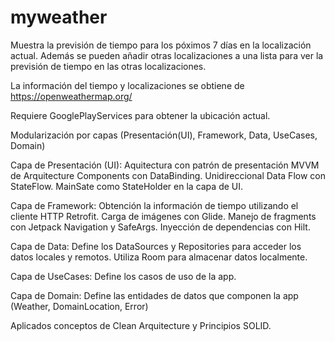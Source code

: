 # myweather
Muestra la previsión de tiempo para los póximos 7 días en la localización actual. Además se pueden añadir otras localizaciones a una lista para ver la previsión de tiempo en las otras localizaciones.

La información del tiempo y localizaciones se obtiene de https://openweathermap.org/

Requiere GooglePlayServices para obtener la ubicación actual.

Modularización por capas (Presentación(UI), Framework, Data, UseCases, Domain)

Capa de Presentación (UI): Aquitectura con patrón de presentación MVVM de Arquitecture Components con DataBinding. Unidireccional Data Flow con StateFlow. MainSate como StateHolder en la capa de UI.

Capa de Framework: Obtención la información de tiempo utilizando el cliente HTTP Retrofit. Carga de imágenes con Glide. Manejo de fragments con Jetpack Navigation y SafeArgs. Inyección de dependencias con Hilt. 

Capa de Data: Define los DataSources y Repositories para acceder los datos locales y remotos. Utiliza Room para almacenar datos localmente. 

Capa de UseCases: Define los casos de uso de la app.

Capa de Domain: Define las entidades de datos que componen la app (Weather, DomainLocation, Error)

Aplicados conceptos de Clean Arquitecture y Principios SOLID.
